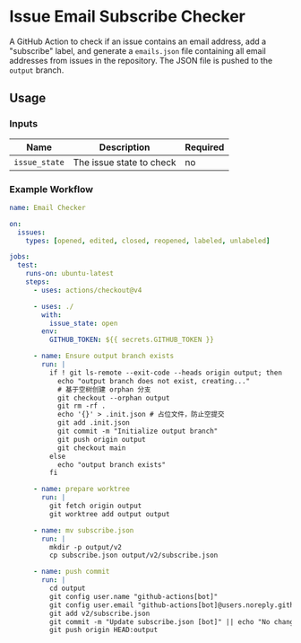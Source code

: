 # Issue Email Subscribe Checker

A GitHub Action to check if an issue contains an email address, add a "subscribe" label, and generate a `emails.json` file containing all email addresses from issues in the repository. The JSON file is pushed to the `output` branch.

## Usage

### Inputs

| Name           | Description                         | Required |
|----------------|-------------------------------------|----------|
| `issue_state`  | The issue state to check            | no       |

### Example Workflow

```yaml
name: Email Checker

on:
  issues:
    types: [opened, edited, closed, reopened, labeled, unlabeled]

jobs:
  test:
    runs-on: ubuntu-latest
    steps:
      - uses: actions/checkout@v4

      - uses: ./
        with:
          issue_state: open
        env:
          GITHUB_TOKEN: ${{ secrets.GITHUB_TOKEN }}

      - name: Ensure output branch exists
        run: |
          if ! git ls-remote --exit-code --heads origin output; then
            echo "output branch does not exist, creating..."
            # 基于空树创建 orphan 分支
            git checkout --orphan output
            git rm -rf .
            echo '{}' > .init.json # 占位文件，防止空提交
            git add .init.json
            git commit -m "Initialize output branch"
            git push origin output
            git checkout main
          else
            echo "output branch exists"
          fi

      - name: prepare worktree
        run: |
          git fetch origin output
          git worktree add output output

      - name: mv subscribe.json
        run: |
          mkdir -p output/v2
          cp subscribe.json output/v2/subscribe.json

      - name: push commit
        run: |
          cd output
          git config user.name "github-actions[bot]"
          git config user.email "github-actions[bot]@users.noreply.github.com"
          git add v2/subscribe.json
          git commit -m "Update subscribe.json [bot]" || echo "No changes to commit"
          git push origin HEAD:output
```